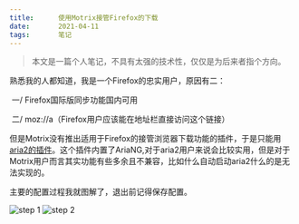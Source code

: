 ```yaml
---
title:      使用Motrix接管Firefox的下载
date:       2021-04-11
tags:       笔记
---
```


> 本文是一篇个人笔记，不具有太强的技术性，仅仅是为后来者指个方向。

熟悉我的人都知道，我是一个Firefox的忠实用户，原因有二：

​	一/ Firefox国际版同步功能国内可用

​	二/ moz://a（Firefox用户应该能在地址栏直接访问这个链接）

但是Motrix没有推出适用于Firefox的接管浏览器下载功能的插件，于是只能用[aria2的插件](https://addons.mozilla.org/firefox/addon/aria2-integration)。这个插件内置了AriaNG,对于aria2用户来说会比较实用，但是对于Motrix用户而言其实功能有些多余且不兼容，比如什么自动启动aria2什么的是无法实现的。

主要的配置过程我就图解了，退出前记得保存配置。

![step 1](https://r2-reverse.5435486.xyz/uploads/2024/08/12/62f36d3a79438.webp)
![step 2](https://r2-reverse.5435486.xyz/uploads/2024/08/12/62f36d3d08a23.webp)

